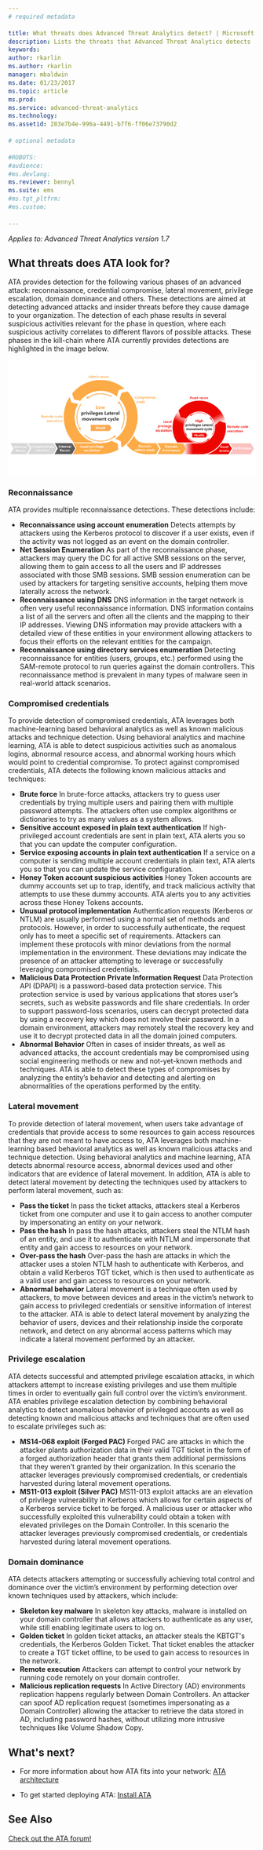 ```yaml
---
# required metadata

title: What threats does Advanced Threat Analytics detect? | Microsoft Docs
description: Lists the threats that Advanced Threat Analytics detects 
keywords:
author: rkarlin
ms.author: rkarlin
manager: mbaldwin
ms.date: 01/23/2017
ms.topic: article
ms.prod:
ms.service: advanced-threat-analytics
ms.technology:
ms.assetid: 283e7b4e-996a-4491-b7f6-ff06e73790d2

# optional metadata

#ROBOTS:
#audience:
#ms.devlang:
ms.reviewer: bennyl
ms.suite: ems
#ms.tgt_pltfrm:
#ms.custom:

---
```


*Applies to: Advanced Threat Analytics version 1.7*

## What threats does ATA look for?

ATA provides detection for the following various phases of an advanced attack: reconnaissance, credential compromise, lateral movement, privilege escalation, domain dominance and others. These detections are aimed at detecting advanced attacks and insider threats before they cause damage to your organization.
The detection of each phase results in several suspicious activities relevant for the phase in question, where each suspicious activity correlates to different flavors of possible attacks.
These phases in the kill-chain where ATA currently provides detections are highlighted in the image below.

![ATA focus on lateral activity in attack kill chain](media/attack-kill-chain-small.jpg)


### Reconnaissance
ATA provides multiple reconnaissance detections. These detections include:
-	**Reconnaissance using account enumeration**
Detects attempts by attackers using the Kerberos protocol to discover if a user exists, even if the activity was not logged as an event on the domain controller.
-	**Net Session Enumeration**
As part of the reconnaissance phase, attackers may query the DC for all active SMB sessions on the server, allowing them to gain access to all the users and IP addresses associated with those SMB sessions. SMB session enumeration can be used by attackers for targeting sensitive accounts, helping them move laterally across the network.
-	**Reconnaissance using DNS**
DNS information in the target network is often very useful reconnaissance information. DNS information contains a list of all the servers and often all the clients and the mapping to their IP addresses. Viewing DNS information may provide attackers with a detailed view of these entities in your environment allowing attackers to focus their efforts on the relevant entities for the campaign.
-   **Reconnaissance using directory services enumeration**
Detecting reconnaissance for entities (users, groups, etc.) performed using the SAM-remote protocol to run queries against the domain controllers. This reconnaissance method is prevalent in many types of malware seen in real-world attack scenarios. 


### Compromised credentials
To provide detection of compromised credentials, ATA leverages both machine-learning based behavioral analytics as well as known malicious attacks and technique detection.
Using behavioral analytics and machine learning, ATA is able to detect suspicious activities such as anomalous logins, abnormal resource access, and abnormal working hours which would point to credential compromise. To protect against compromised credentials, ATA detects the following known malicious attacks and techniques:
-	**Brute force**
In brute-force attacks, attackers try to guess user credentials by trying multiple users and pairing them with multiple password attempts. The attackers often use complex algorithms or dictionaries to try as many values as a system allows.
-	**Sensitive account exposed in plain text authentication**
If high-privileged account credentials are sent in plain text, ATA alerts you so that you can update the computer configuration.
-	**Service exposing accounts in plain text authentication** 
If a service on a computer is sending multiple account credentials in plain text, ATA alerts you so that you can update the service configuration.
-	**Honey Token account suspicious activities**
Honey Token accounts are dummy accounts set up to trap, identify, and track malicious activity that attempts to use these dummy accounts. ATA alerts you to any activities across these Honey Tokens accounts.
-	**Unusual protocol implementation**
Authentication requests (Kerberos or NTLM) are usually performed using a normal set of methods and protocols. However, in order to successfully authenticate, the request only has to meet a specific set of requirements. Attackers can implement these protocols with minor deviations from the normal implementation in the environment. These deviations may indicate the presence of an attacker attempting to leverage or successfully leveraging compromised credentials.
-	**Malicious Data Protection Private Information Request**
Data Protection API (DPAPI) is a password-based data protection service. This protection service is used by various applications that stores user’s secrets, such as website passwords and file share credentials. In order to support password-loss scenarios, users can decrypt protected data by using a recovery key which does not involve their password. In a domain environment, attackers may remotely steal the recovery key and use it to decrypt protected data in all the domain joined computers.
-	**Abnormal Behavior**
Often in cases of insider threats, as well as advanced attacks, the account credentials may be compromised using social engineering methods or new and not-yet-known methods and techniques. ATA is able to detect these types of compromises by analyzing the entity’s behavior and detecting and alerting on abnormalities of the operations performed by the entity.

### Lateral movement
To provide detection of lateral movement, when users take advantage of credentials that provide access to some resources to gain access resources that they are not meant to have access to, ATA leverages both machine-learning based behavioral analytics as well as known malicious attacks and technique detection.
Using behavioral analytics and machine learning, ATA detects abnormal resource access, abnormal devices used and other indicators that are evidence of lateral movement.
In addition, ATA is able to detect lateral movement by detecting the techniques used by attackers to perform lateral movement, such as:
-	**Pass the ticket** 
In pass the ticket attacks, attackers steal a Kerberos ticket from one computer and use it to gain access to another computer by impersonating an entity on your network.
-	**Pass the hash** 
In pass the hash attacks, attackers steal the NTLM hash of an entity, and use it to authenticate with NTLM and impersonate that entity and gain access to resources on your network.
-	**Over-pass the hash**
Over-pass the hash are attacks in which the attacker uses a stolen NTLM hash to authenticate with Kerberos, and obtain a valid Kerberos TGT ticket, which is then used to authenticate as a valid user and gain access to resources on your network.
-	**Abnormal behavior**
Lateral movement is a technique often used by attackers, to move between devices and areas in the victim’s network to gain access to privileged credentials or sensitive information of interest to the attacker. ATA is able to detect lateral movement by analyzing the behavior of users, devices and their relationship inside the corporate network, and detect on any abnormal access patterns which may indicate a lateral movement performed by an attacker.

### Privilege escalation
ATA detects successful and attempted privilege escalation attacks, in which attackers attempt to increase existing privileges and use them multiple times in order to eventually gain full control over the victim’s environment.
ATA enables privilege escalation detection by combining behavioral analytics to detect anomalous behavior of privileged accounts as well as detecting known and malicious attacks and techniques that are often used to escalate privileges such as:
-	**MS14-068 exploit (Forged PAC)**
Forged PAC are attacks in which the attacker plants authorization data in their valid TGT ticket in the form of a forged authorization header that grants them additional permissions that they weren't granted by their organization. In this scenario the attacker leverages previously compromised credentials, or credentials harvested during lateral movement operations.
-	**MS11-013 exploit (Silver PAC)**
MS11-013 exploit attacks are an elevation of privilege vulnerability in Kerberos which allows for certain aspects of a Kerberos service ticket to be forged. A malicious user or attacker who successfully exploited this vulnerability could obtain a token with elevated privileges on the Domain Controller. In this scenario the attacker leverages previously compromised credentials, or credentials harvested during lateral movement operations.

### Domain dominance
ATA detects attackers attempting or successfully achieving total control and dominance over the victim’s environment by performing detection over known techniques used by attackers, which include:
-	**Skeleton key malware**
In skeleton key attacks, malware is installed on your domain controller that allows attackers to authenticate as any user, while still enabling legitimate users to log on.
-	**Golden ticket**
In golden ticket attacks, an attacker steals the KBTGT's credentials, the Kerberos Golden Ticket. That ticket enables the attacker to create a TGT ticket offline, to be used to gain access to resources in the network.
-	**Remote execution**
Attackers can attempt to control your network by running code remotely on your domain controller.
-	**Malicious replication requests** In Active Directory (AD) environments replication happens regularly between Domain Controllers. An attacker can spoof AD replication request (sometimes impersonating as a Domain Controller) allowing the attacker to retrieve the data stored in AD, including password hashes, without utilizing more intrusive techniques like Volume Shadow Copy.


## What's next?

-   For more information about how ATA fits into your network: [ATA architecture](/advanced-threat-analytics/plan-design/ata-architecture)

-   To get started deploying ATA: [Install ATA](/advanced-threat-analytics/deploy-use/install-ata)

## See Also
[Check out the ATA forum!](https://social.technet.microsoft.com/Forums/security/home?forum=mata)
